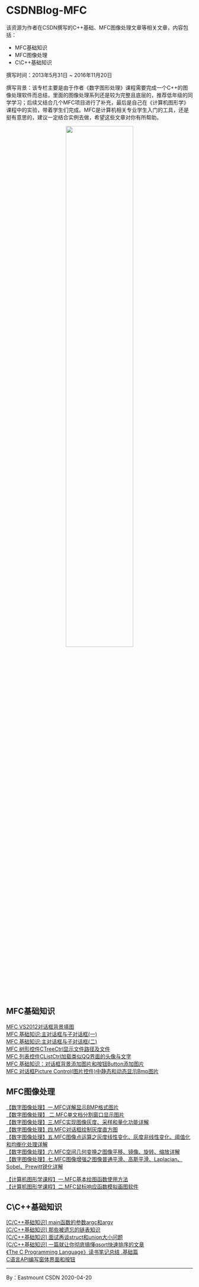 # CSDNBlog-MFC

该资源为作者在CSDN撰写的C++基础、MFC图像处理文章等相关文章，内容包括：
- MFC基础知识
- MFC图像处理
- C\C++基础知识

撰写时间：2013年5月31日 ~ 2016年11月20日

撰写背景：该专栏主要是由于作者《数字图形处理》课程需要完成一个C++的图像处理软件而总结，里面的图像处理系列还是较为完整且底层的，推荐低年级的同学学习；后续又结合几个MFC项目进行了补充，最后是自己在《计算机图形学》课程中的实验，带着学生们完成。MFC是计算机相关专业学生入门的工具，还是挺有意思的，建议一定结合实例去做，希望这些文章对你有所帮助。

<div align="center">
   <img src="https://img-blog.csdnimg.cn/20190928181932760.png" width="60%" height="60%" >
</div>

## MFC基础知识

[MFC VS2012对话框背景填图](https://blog.csdn.net/Eastmount/article/details/9003076 ) <br />
[MFC 基础知识:主对话框与子对话框(一)](https://blog.csdn.net/Eastmount/article/details/9052787) <br />
[MFC 基础知识:主对话框与子对话框(二)](https://blog.csdn.net/Eastmount/article/details/9052797) <br />
[MFC 树形控件CTreeCtrl显示文件路径及文件](https://blog.csdn.net/Eastmount/article/details/19120567) <br />
[MFC 列表控件CListCtrl加载类似QQ界面的头像与文字](https://blog.csdn.net/Eastmount/article/details/20085489) <br />
[MFC 基础知识：对话框背景添加图片和按钮Button添加图片](https://blog.csdn.net/Eastmount/article/details/45297399) <br />
[MFC 对话框Picture Control(图片控件)中静态和动态显示Bmp图片](https://blog.csdn.net/Eastmount/article/details/26404733) <br />


## MFC图像处理

[【数字图像处理】一.MFC详解显示BMP格式图片](https://blog.csdn.net/Eastmount/article/details/18238863) <br />
[【数字图像处理】 二.MFC单文档分割窗口显示图片](https://blog.csdn.net/Eastmount/article/details/18987539) <br />
[【数字图像处理】三.MFC实现图像灰度、采样和量化功能详解](https://blog.csdn.net/Eastmount/article/details/46010637) <br />
[【数字图像处理】四.MFC对话框绘制灰度直方图](https://blog.csdn.net/Eastmount/article/details/46237463) <br />
[【数字图像处理】五.MFC图像点运算之灰度线性变化、灰度非线性变化、阈值化和均衡化处理详解](https://blog.csdn.net/Eastmount/article/details/46312145) <br />
[【数字图像处理】六.MFC空间几何变换之图像平移、镜像、旋转、缩放详解](https://blog.csdn.net/Eastmount/article/details/46345299) <br />
[【数字图像处理】七.MFC图像增强之图像普通平滑、高斯平滑、Laplacian、Sobel、Prewitt锐化详解](https://blog.csdn.net/Eastmount/article/details/46378783) <br />

[【计算机图形学课程】一.MFC基本绘图函数使用方法](https://blog.csdn.net/Eastmount/article/details/53180524) <br />
[【计算机图形学课程】二.MFC鼠标响应函数模拟画图软件](https://blog.csdn.net/Eastmount/article/details/53192634) <br />

## C\C++基础知识

[[C/C++基础知识] main函数的参数argc和argv](https://blog.csdn.net/Eastmount/article/details/20413773) <br />
[[C/C++基础知识] 那些被遗忘的链表知识](https://blog.csdn.net/Eastmount/article/details/22224949) <br />
[[C/C++基础知识] 面试再谈struct和union大小问题](https://blog.csdn.net/Eastmount/article/details/48667317) <br />
[[C/C++基础知识] 一篇就让你彻底搞懂qsort快速排序的文章](https://blog.csdn.net/Eastmount/article/details/49039741) <br />
[《The C Programming Language》读书笔记总结 .基础篇](https://blog.csdn.net/Eastmount/article/details/49212761 ) <br />
[C语言API编写窗体界面和按钮](https://blog.csdn.net/Eastmount/article/details/26902307) <br />


---

By：Eastmount CSDN 2020-04-20


